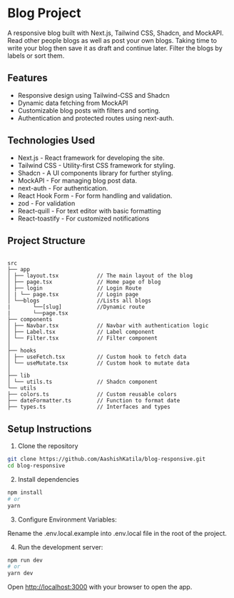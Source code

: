 # Blog Project

A responsive blog built with Next.js, Tailwind CSS, Shadcn, and MockAPI. Read other people blogs as well as post your own blogs. Taking time to write your blog then save it as draft and continue later. Filter the blogs by labels or sort them.

## Features

- Responsive design using Tailwind-CSS and Shadcn
- Dynamic data fetching from MockAPI
- Customizable blog posts with filters and sorting.
- Authentication and protected routes using next-auth.

## Technologies Used

- Next.js - React framework for developing the site.
- Tailwind CSS - Utility-first CSS framework for styling.
- Shadcn - A UI components library for further styling.
- MockAPI - For managing blog post data.
- next-auth - For authentication.
- React Hook Form - For form handling and validation.
- zod - For validation
- React-quill - For text editor with basic formatting
- React-toastify - For customized notifications

## Project Structure

```

src
├── app
│ ├── layout.tsx            // The main layout of the blog
│ ├── page.tsx              // Home page of blog
│ ├── login                 // Login Route
│ | └── page.tsx            // Login page
│ └──blogs                  //Lists all blogs
|       └──[slug]           //Dynamic route
|       └──page.tsx
├── components
│ ├── Navbar.tsx            // Navbar with authentication logic
│ ├── Label.tsx             // Label component
│ └── Filter.tsx            // Filter component
│
├── hooks
│ ├── useFetch.tsx          // Custom hook to fetch data
│ └── useMutate.tsx         // Custom hook to mutate data
│
├── lib
│ └── utils.ts              // Shadcn component
└── utils
├── colors.ts               // Custom reusable colors
├── dateFormatter.ts        // Function to format date
├── types.ts                // Interfaces and types

```

## Setup Instructions

1. Clone the repository

```bash
git clone https://github.com/AashishKatila/blog-responsive.git
cd blog-responsive
```

2. Install dependencies

```bash
npm install
# or
yarn
```

3. Configure Environment Variables:

Rename the .env.local.example into .env.local file in the root of the project.

4. Run the development server:

```bash
npm run dev
# or
yarn dev
```

Open [http://localhost:3000](http://localhost:3000) with your browser to open the app.
